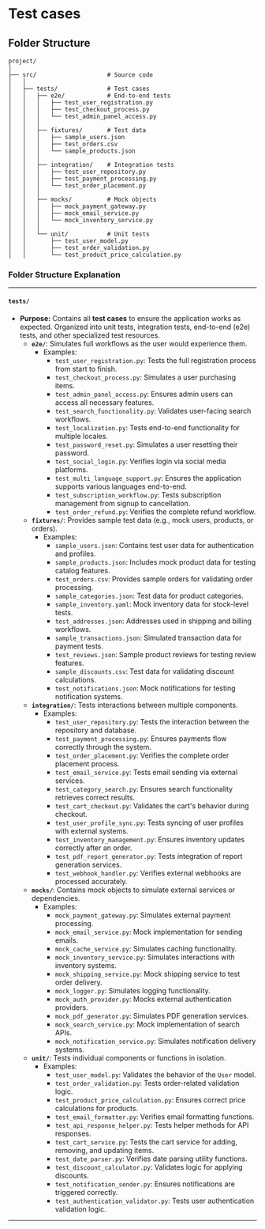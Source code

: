 # Test cases

## Folder Structure

```
project/
│
├── src/                    # Source code
│   │
│   ├── tests/              # Test cases
│   │   ├── e2e/            # End-to-end tests
│   │   │   ├── test_user_registration.py
│   │   │   ├── test_checkout_process.py
│   │   │   └── test_admin_panel_access.py
│   │   │
│   │   ├── fixtures/       # Test data
│   │   │   ├── sample_users.json
│   │   │   ├── test_orders.csv
│   │   │   └── sample_products.json
│   │   │
│   │   ├── integration/    # Integration tests
│   │   │   ├── test_user_repository.py
│   │   │   ├── test_payment_processing.py
│   │   │   └── test_order_placement.py
│   │   │
│   │   ├── mocks/          # Mock objects
│   │   │   ├── mock_payment_gateway.py
│   │   │   ├── mock_email_service.py
│   │   │   └── mock_inventory_service.py
│   │   │
│   │   └── unit/           # Unit tests
│   │       ├── test_user_model.py
│   │       ├── test_order_validation.py
│   │       └── test_product_price_calculation.py

```


### **Folder Structure Explanation**

* * *

#### **`tests/`**

- **Purpose:** Contains all **test cases** to ensure the application works as expected. Organized into unit tests, integration tests, end-to-end (e2e) tests, and other specialized test resources.
    - **`e2e/`**: Simulates full workflows as the user would experience them.
        - Examples:
            - `test_user_registration.py`: Tests the full registration process from start to finish.
            - `test_checkout_process.py`: Simulates a user purchasing items.
            - `test_admin_panel_access.py`: Ensures admin users can access all necessary features.
            - `test_search_functionality.py`: Validates user-facing search workflows.
            - `test_localization.py`: Tests end-to-end functionality for multiple locales.
            - `test_password_reset.py`: Simulates a user resetting their password.
            - `test_social_login.py`: Verifies login via social media platforms.
            - `test_multi_language_support.py`: Ensures the application supports various languages end-to-end.
            - `test_subscription_workflow.py`: Tests subscription management from signup to cancellation.
            - `test_order_refund.py`: Verifies the complete refund workflow.
    - **`fixtures/`**: Provides sample test data (e.g., mock users, products, or orders).
        - Examples:
            - `sample_users.json`: Contains test user data for authentication and profiles.
            - `sample_products.json`: Includes mock product data for testing catalog features.
            - `test_orders.csv`: Provides sample orders for validating order processing.
            - `sample_categories.json`: Test data for product categories.
            - `sample_inventory.yaml`: Mock inventory data for stock-level tests.
            - `test_addresses.json`: Addresses used in shipping and billing workflows.
            - `sample_transactions.json`: Simulated transaction data for payment tests.
            - `test_reviews.json`: Sample product reviews for testing review features.
            - `sample_discounts.csv`: Test data for validating discount calculations.
            - `test_notifications.json`: Mock notifications for testing notification systems.
    - **`integration/`**: Tests interactions between multiple components.
        - Examples:
            - `test_user_repository.py`: Tests the interaction between the repository and database.
            - `test_payment_processing.py`: Ensures payments flow correctly through the system.
            - `test_order_placement.py`: Verifies the complete order placement process.
            - `test_email_service.py`: Tests email sending via external services.
            - `test_category_search.py`: Ensures search functionality retrieves correct results.
            - `test_cart_checkout.py`: Validates the cart's behavior during checkout.
            - `test_user_profile_sync.py`: Tests syncing of user profiles with external systems.
            - `test_inventory_management.py`: Ensures inventory updates correctly after an order.
            - `test_pdf_report_generator.py`: Tests integration of report generation services.
            - `test_webhook_handler.py`: Verifies external webhooks are processed accurately.
    - **`mocks/`**: Contains mock objects to simulate external services or dependencies.
        - Examples:
            - `mock_payment_gateway.py`: Simulates external payment processing.
            - `mock_email_service.py`: Mock implementation for sending emails.
            - `mock_cache_service.py`: Simulates caching functionality.
            - `mock_inventory_service.py`: Simulates interactions with inventory systems.
            - `mock_shipping_service.py`: Mock shipping service to test order delivery.
            - `mock_logger.py`: Simulates logging functionality.
            - `mock_auth_provider.py`: Mocks external authentication providers.
            - `mock_pdf_generator.py`: Simulates PDF generation services.
            - `mock_search_service.py`: Mock implementation of search APIs.
            - `mock_notification_service.py`: Simulates notification delivery systems.
    - **`unit/`**: Tests individual components or functions in isolation.
        - Examples:
            - `test_user_model.py`: Validates the behavior of the `User` model.
            - `test_order_validation.py`: Tests order-related validation logic.
            - `test_product_price_calculation.py`: Ensures correct price calculations for products.
            - `test_email_formatter.py`: Verifies email formatting functions.
            - `test_api_response_helper.py`: Tests helper methods for API responses.
            - `test_cart_service.py`: Tests the cart service for adding, removing, and updating items.
            - `test_date_parser.py`: Verifies date parsing utility functions.
            - `test_discount_calculator.py`: Validates logic for applying discounts.
            - `test_notification_sender.py`: Ensures notifications are triggered correctly.
            - `test_authentication_validator.py`: Tests user authentication validation logic.

* * *
